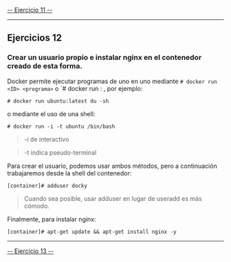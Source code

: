 [-- Ejercicio 11 --](./ejercicio11.md)

------------------

## Ejercicios 12

### Crear un usuario propio e instalar nginx en el contenedor creado de esta forma.

Docker permite ejecutar programas de uno en uno mediante `# docker run <ID> <programa>` o `# docker run <REPO>:<TAG> <programa>, por ejemplo:

    # docker run ubuntu:latest du -sh

o mediante el uso de una shell:

    # docker run -i -t ubuntu /bin/bash

> -i de interactivo

> -t indica pseudo-terminal


Para crear el usuario, podemos usar ambos métodos, pero a continuación trabajaremos desde la shell del contenedor:

    [container]# adduser docky

> Cuando sea posible, usar adduser en lugar de useradd es más cómodo.

Finalmente, para instalar nginx:

    [container]# apt-get update && apt-get install nginx -y

------------------

[-- Ejercicio 13 --](./ejercicio13.md)
